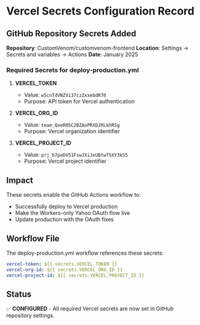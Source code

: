 # Vercel Secrets Configuration Record

## GitHub Repository Secrets Added

**Repository**: CustomVenom/customvenom-frontend
**Location**: Settings → Secrets and variables → Actions
**Date**: January 2025

### Required Secrets for deploy-production.yml

1. **VERCEL_TOKEN**
   - Value: `w5cnTdVNZVi37czZxxebdR70`
   - Purpose: API token for Vercel authentication

2. **VERCEL_ORG_ID**
   - Value: `team_QxeR05C2BZAoPRXDJRLkhR5g`
   - Purpose: Vercel organization identifier

3. **VERCEL_PROJECT_ID**
   - Value: `prj_b7paDV51FswJXiJeUBtwf5XY3k55`
   - Purpose: Vercel project identifier

## Impact

These secrets enable the GitHub Actions workflow to:
- Successfully deploy to Vercel production
- Make the Workers-only Yahoo OAuth flow live
- Update production with the OAuth fixes

## Workflow File

The deploy-production.yml workflow references these secrets:
```yaml
vercel-token: ${{ secrets.VERCEL_TOKEN }}
vercel-org-id: ${{ secrets.VERCEL_ORG_ID }}
vercel-project-id: ${{ secrets.VERCEL_PROJECT_ID }}
```

## Status

✅ **CONFIGURED** - All required Vercel secrets are now set in GitHub repository settings.

